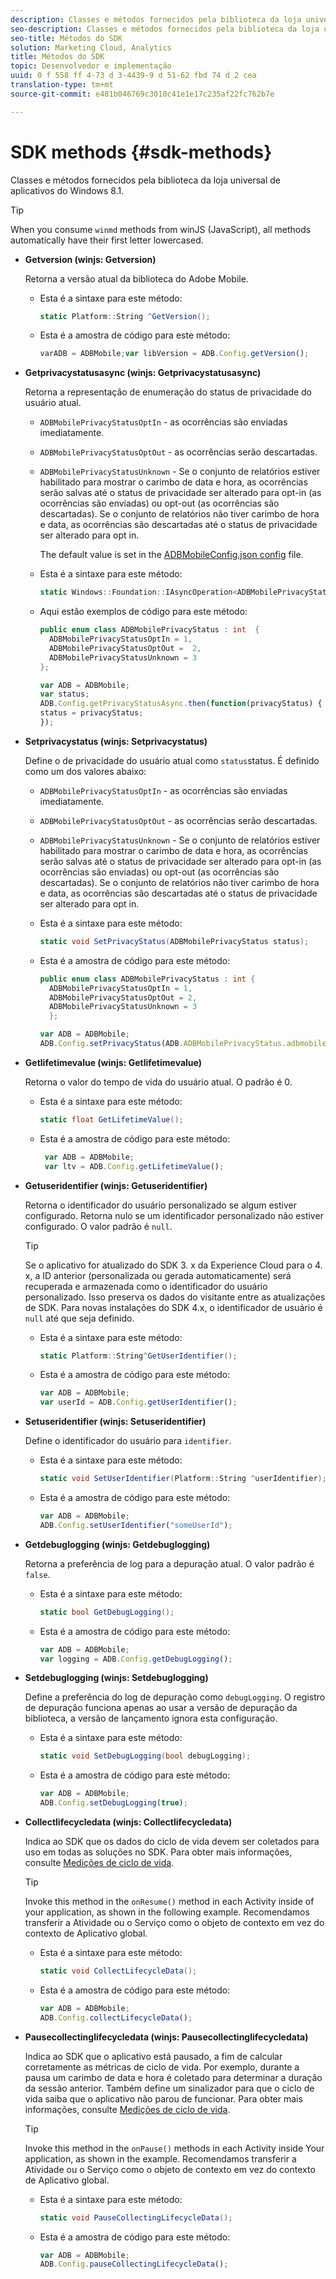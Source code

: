 ```yaml
---
description: Classes e métodos fornecidos pela biblioteca da loja universal de aplicativos do Windows 8.1.
seo-description: Classes e métodos fornecidos pela biblioteca da loja universal de aplicativos do Windows 8.1.
seo-title: Métodos do SDK
solution: Marketing Cloud, Analytics
title: Métodos do SDK
topic: Desenvolvedor e implementação
uuid: 0 f 558 ff 4-73 d 3-4439-9 d 51-62 fbd 74 d 2 cea
translation-type: tm+mt
source-git-commit: e481b046769c3010c41e1e17c235af22fc762b7e

---
```



# SDK methods {#sdk-methods}

Classes e métodos fornecidos pela biblioteca da loja universal de aplicativos do Windows 8.1.

>[!TIP]
>
>When you consume `winmd` methods from winJS (JavaScript), all methods automatically have their first letter lowercased.

* **Getversion (winjs: Getversion)**

   Retorna a versão atual da biblioteca do Adobe Mobile.

   * Esta é a sintaxe para este método:

      ```csharp
      static Platform::String ^GetVersion();
      ```

   * Esta é a amostra de código para este método:

      ```js
      varADB = ADBMobile;var libVersion = ADB.Config.getVersion(); 
      ```

* **Getprivacystatusasync (winjs: Getprivacystatusasync)**

   Retorna a representação de enumeração do status de privacidade do usuário atual.

   * `ADBMobilePrivacyStatusOptIn` - as ocorrências são enviadas imediatamente.
   * `ADBMobilePrivacyStatusOptOut` - as ocorrências serão descartadas.
   * `ADBMobilePrivacyStatusUnknown` - Se o conjunto de relatórios estiver habilitado para mostrar o carimbo de data e hora, as ocorrências serão salvas até o status de privacidade ser alterado para opt-in (as ocorrências são enviadas) ou opt-out (as ocorrências são descartadas). Se o conjunto de relatórios não tiver carimbo de hora e data, as ocorrências são descartadas até o status de privacidade ser alterado para opt in.

      The default value is set in the [ADBMobileConfig.json config](/help/windows-appstore/c-configuration/c.json.md) file.

   * Esta é a sintaxe para este método:

      ```csharp
      static Windows::Foundation::IAsyncOperation<ADBMobilePrivacyStatus> ^getPrivacyStatusAsync(); 
      ```

   * Aqui estão exemplos de código para este método:

      ```csharp
      public enum class ADBMobilePrivacyStatus : int  {
        ADBMobilePrivacyStatusOptIn = 1, 
        ADBMobilePrivacyStatusOptOut =  2,
        ADBMobilePrivacyStatusUnknown = 3
      };
      ```

      ```js
      var ADB = ADBMobile;
      var status;
      ADB.Config.getPrivacyStatusAsync.then(function(privacyStatus) {
      status = privacyStatus;
      }); 
      ```

* **Setprivacystatus (winjs: Setprivacystatus)**

   Define o de privacidade do usuário atual como `status`status. É definido como um dos valores abaixo:

   * `ADBMobilePrivacyStatusOptIn` - as ocorrências são enviadas imediatamente.
   * `ADBMobilePrivacyStatusOptOut` - as ocorrências serão descartadas.
   * `ADBMobilePrivacyStatusUnknown` - Se o conjunto de relatórios estiver habilitado para mostrar o carimbo de data e hora, as ocorrências serão salvas até o status de privacidade ser alterado para opt-in (as ocorrências são enviadas) ou opt-out (as ocorrências são descartadas). Se o conjunto de relatórios não tiver carimbo de hora e data, as ocorrências são descartadas até o status de privacidade ser alterado para opt in.

   * Esta é a sintaxe para este método:

      ```csharp
      static void SetPrivacyStatus(ADBMobilePrivacyStatus status);
      ```

   * Esta é a amostra de código para este método:

      ```csharp
      public enum class ADBMobilePrivacyStatus : int {
        ADBMobilePrivacyStatusOptIn = 1,
        ADBMobilePrivacyStatusOptOut = 2,
        ADBMobilePrivacyStatusUnknown = 3
        }; 
      ```

      ```js
      var ADB = ADBMobile;
      ADB.Config.setPrivacyStatus(ADB.ADBMobilePrivacyStatus.adbmobilePrivacyStatusOptIn); 
      ```

* **Getlifetimevalue (winjs: Getlifetimevalue)**

   Retorna o valor do tempo de vida do usuário atual. O padrão é 0.

   * Esta é a sintaxe para este método:

      ```csharp
      static float GetLifetimeValue();
      ```

   * Esta é a amostra de código para este método:

      ```js
       var ADB = ADBMobile;
       var ltv = ADB.Config.getLifetimeValue(); 
      ```

* **Getuseridentifier (winjs: Getuseridentifier)**

   Retorna o identificador do usuário personalizado se algum estiver configurado. Retorna nulo se um identificador personalizado não estiver configurado. O valor padrão é `null`.

   >[!TIP]
   >
   >Se o aplicativo for atualizado do SDK 3. x da Experience Cloud para o 4. x, a ID anterior (personalizada ou gerada automaticamente) será recuperada e armazenada como o identificador do usuário personalizado. Isso preserva os dados do visitante entre as atualizações de SDK. Para novas instalações do SDK 4.x, o identificador de usuário é `null` até que seja definido.

   * Esta é a sintaxe para este método:

      ```csharp
      static Platform::String^GetUserIdentifier();
      ```

   * Esta é a amostra de código para este método:

      ```js
      var ADB = ADBMobile;
      var userId = ADB.Config.getUserIdentifier(); 
      ```

* **Setuseridentifier (winjs: Setuseridentifier)**

   Define o identificador do usuário para `identifier`.

   * Esta é a sintaxe para este método:

      ```csharp
      static void SetUserIdentifier(Platform::String ^userIdentifier);
      ```

   * Esta é a amostra de código para este método:

      ```js
      var ADB = ADBMobile;
      ADB.Config.setUserIdentifier("someUserId"); 
      ```

* **Getdebuglogging (winjs: Getdebuglogging)**

   Retorna a preferência de log para a depuração atual. O valor padrão é `false`.

   * Esta é a sintaxe para este método:

      ```csharp
      static bool GetDebugLogging(); 
      ```

   * Esta é a amostra de código para este método:

      ```js
      var ADB = ADBMobile;
      var logging = ADB.Config.getDebugLogging(); 
      ```

* **Setdebuglogging (winjs: Setdebuglogging)**

   Define a preferência do log de depuração como `debugLogging`. O registro de depuração funciona apenas ao usar a versão de depuração da biblioteca, a versão de lançamento ignora esta configuração.

   * Esta é a sintaxe para este método:

      ```csharp
      static void SetDebugLogging(bool debugLogging); 
      ```

   * Esta é a amostra de código para este método:

      ```js
      var ADB = ADBMobile;
      ADB.Config.setDebugLogging(true); 
      ```

* **Collectlifecycledata (winjs: Collectlifecycledata)**

   Indica ao SDK que os dados do ciclo de vida devem ser coletados para uso em todas as soluções no SDK. Para obter mais informações, consulte [Medições de ciclo de vida](/help/windows-appstore/metrics.md).

   >[!TIP]
   >
   >Invoke this method in the `onResume()` method in each Activity inside of your application, as shown in the following example. Recomendamos transferir a Atividade ou o Serviço como o objeto de contexto em vez do contexto de Aplicativo global.

   * Esta é a sintaxe para este método:

      ```csharp
      static void CollectLifecycleData();
      ```

   * Esta é a amostra de código para este método:

      ```js
      var ADB = ADBMobile;
      ADB.Config.collectLifecycleData(); 
      ```

* **Pausecollectinglifecycledata (winjs: Pausecollectinglifecycledata)**

   Indica ao SDK que o aplicativo está pausado, a fim de calcular corretamente as métricas de ciclo de vida. Por exemplo, durante a pausa um carimbo de data e hora é coletado para determinar a duração da sessão anterior. Também define um sinalizador para que o ciclo de vida saiba que o aplicativo não parou de funcionar. Para obter mais informações, consulte [Medições de ciclo de vida](/help/windows-appstore/metrics.md).

   >[!TIP]
   >
   >Invoke this method in the `onPause()` methods in each Activity inside Your application, as shown in the example. Recomendamos transferir a Atividade ou o Serviço como o objeto de contexto em vez do contexto de Aplicativo global.

   * Esta é a sintaxe para este método:

      ```csharp
      static void PauseCollectingLifecycleData();
      ```

   * Esta é a amostra de código para este método:

      ```js
      var ADB = ADBMobile;
      ADB.Config.pauseCollectingLifecycleData();
      ```
